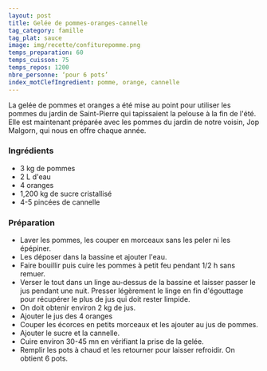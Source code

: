 ```yaml
---
layout: post
title: Gelée de pommes-oranges-cannelle
tag_category: famille
tag_plat: sauce
image: img/recette/confiturepomme.png
temps_preparation: 60
temps_cuisson: 75
temps_repos: 1200
nbre_personne: ‘pour 6 pots’
index_motClefIngredient: pomme, orange, cannelle
---
```

La gelée de pommes et oranges a été mise au point pour utiliser les pommes du jardin de Saint-Pierre qui tapissaient la pelouse à la fin de l'été. Elle est maintenant préparée avec les pommes du jardin de notre voisin, Jop Malgorn, qui nous en offre chaque année.

### Ingrédients
* 3 kg de pommes
* 2 L d'eau
* 4 oranges
* 1,200 kg de sucre cristallisé
* 4-5 pincées de cannelle

### Préparation
* Laver les pommes, les couper en morceaux sans les peler ni les épépiner.
* Les déposer dans la bassine et ajouter l'eau.
* Faire bouillir puis cuire les pommes à petit feu pendant 1/2 h sans remuer.
* Verser le tout dans un linge au-dessus de la bassine et laisser passer le jus pendant une nuit. Presser légèrement le linge en fin d'égouttage pour récupérer le plus de jus qui doit rester limpide.
* On doit obtenir environ 2 kg de jus.
* Ajouter le jus des 4 oranges
* Couper les écorces en petits morceaux et les ajouter au jus de pommes.
* Ajouter le sucre et la cannelle.
* Cuire environ 30-45 mn en vérifiant la prise de la gelée.
* Remplir les pots à chaud et les retourner pour laisser refroidir. On obtient 6 pots.
